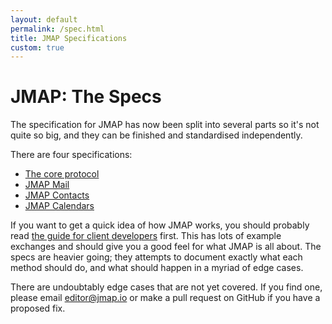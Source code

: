 ```yaml
---
layout: default
permalink: /spec.html
title: JMAP Specifications
custom: true
---
```


# JMAP: The Specs

The specification for JMAP has now been split into several parts so it's not quite so big, and they can be finished and standardised independently.

There are four specifications:

* [The core protocol](https://tools.ietf.org/html/rfc8620)
* [JMAP Mail](https://tools.ietf.org/html/rfc8621)
* [JMAP Contacts](spec-contacts.html)
* [JMAP Calendars](spec-calendars.html)

If you want to get a quick idea of how JMAP works, you should probably read [the guide for client developers](client.html) first. This has lots of example exchanges and should give you a good feel for what JMAP is all about. The specs are heavier going; they attempts to document exactly what each method should do, and what should happen in a myriad of edge cases.

There are undoubtably edge cases that are not yet covered. If you find one, please email [editor@jmap.io](mailto:editor@jmap.io) or make a pull request on GitHub if you have a proposed fix.
